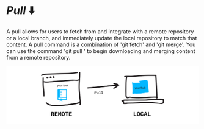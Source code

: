 # *Pull* :arrow_down:
A pull allows for users to fetch from and integrate with a remote repository or a local branch, and immediately update the local repository to match that content. A pull command is a combination of 'git fetch' and 'git merge'. You can use the command 'git pull <remote>' to begin downloading and merging content from a remote repository.

![](/Images/git-pull.png)
	
